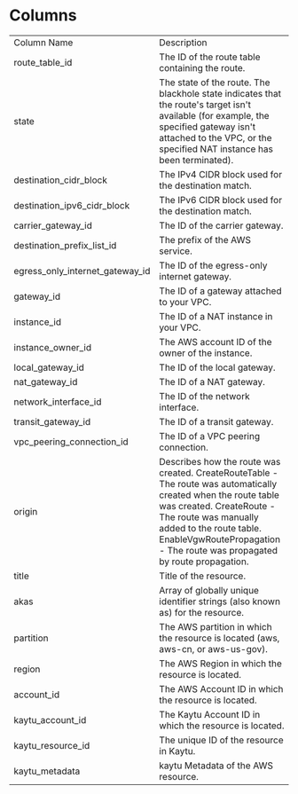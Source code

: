 # Columns  

<table>
	<tr><td>Column Name</td><td>Description</td></tr>
	<tr><td>route_table_id</td><td>The ID of the route table containing the route.</td></tr>
	<tr><td>state</td><td>The state of the route. The blackhole state indicates that the route's target isn't available (for example, the specified gateway isn't attached to the VPC, or the specified NAT instance has been terminated).</td></tr>
	<tr><td>destination_cidr_block</td><td>The IPv4 CIDR block used for the destination match.</td></tr>
	<tr><td>destination_ipv6_cidr_block</td><td>The IPv6 CIDR block used for the destination match.</td></tr>
	<tr><td>carrier_gateway_id</td><td>The ID of the carrier gateway.</td></tr>
	<tr><td>destination_prefix_list_id</td><td>The prefix of the AWS service.</td></tr>
	<tr><td>egress_only_internet_gateway_id</td><td>The ID of the egress-only internet gateway.</td></tr>
	<tr><td>gateway_id</td><td>The ID of a gateway attached to your VPC.</td></tr>
	<tr><td>instance_id</td><td>The ID of a NAT instance in your VPC.</td></tr>
	<tr><td>instance_owner_id</td><td>The AWS account ID of the owner of the instance.</td></tr>
	<tr><td>local_gateway_id</td><td>The ID of the local gateway.</td></tr>
	<tr><td>nat_gateway_id</td><td>The ID of a NAT gateway.</td></tr>
	<tr><td>network_interface_id</td><td>The ID of the network interface.</td></tr>
	<tr><td>transit_gateway_id</td><td>The ID of a transit gateway.</td></tr>
	<tr><td>vpc_peering_connection_id</td><td>The ID of a VPC peering connection.</td></tr>
	<tr><td>origin</td><td>Describes how the route was created. CreateRouteTable - The route was automatically created when the route table was created. CreateRoute - The route was manually added to the route table. EnableVgwRoutePropagation - The route was propagated by route propagation.</td></tr>
	<tr><td>title</td><td>Title of the resource.</td></tr>
	<tr><td>akas</td><td>Array of globally unique identifier strings (also known as) for the resource.</td></tr>
	<tr><td>partition</td><td>The AWS partition in which the resource is located (aws, aws-cn, or aws-us-gov).</td></tr>
	<tr><td>region</td><td>The AWS Region in which the resource is located.</td></tr>
	<tr><td>account_id</td><td>The AWS Account ID in which the resource is located.</td></tr>
	<tr><td>kaytu_account_id</td><td>The Kaytu Account ID in which the resource is located.</td></tr>
	<tr><td>kaytu_resource_id</td><td>The unique ID of the resource in Kaytu.</td></tr>
	<tr><td>kaytu_metadata</td><td>kaytu Metadata of the AWS resource.</td></tr>
</table>